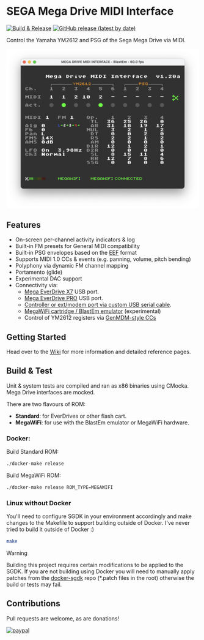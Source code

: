 # SEGA Mega Drive MIDI Interface
[![Build & Release](https://github.com/rhargreaves/mega-drive-midi-interface/actions/workflows/build.yml/badge.svg)](https://github.com/rhargreaves/mega-drive-midi-interface/actions/workflows/build.yml) [![GitHub release (latest by date)](https://img.shields.io/github/v/release/rhargreaves/mega-drive-midi-interface?style=plastic)](https://github.com/rhargreaves/mega-drive-midi-interface/releases)

Control the Yamaha YM2612 and PSG of the Sega Mega Drive via MIDI.

<p align="center">
    <img src="https://github.com/rhargreaves/mega-drive-midi-interface/raw/main/docs/blastem_chan.png" width="600" />
</p>

## Features

- On-screen per-channel activity indicators & log
- Built-in FM presets for General MIDI compatibility
- Built-in PSG envelopes based on the [EEF](https://github.com/rhargreaves/mega-drive-midi-interface/wiki/PSG-Envelopes) format
- Supports MIDI 1.0 CCs & events (e.g. panning, volume, pitch bending)
- Polyphony via dynamic FM channel mapping
- Portamento (glide)
- Experimental DAC support
- Connectivity via:
  - [Mega EverDrive X7](https://krikzz.com/store/home/33-mega-everdrive-x7.html) USB port.
  - [Mega EverDrive PRO](https://krikzz.com/store/home/59-mega-everdrive-pro.html) USB port.
  - [Controller or ext/modem port via custom USB serial cable](https://github.com/rhargreaves/mega-drive-serial-port#hardware).
  - [MegaWiFi cartridge / BlastEm emulator](https://github.com/rhargreaves/mega-drive-midi-interface/wiki/BlastEm-&-MegaWiFi-Guide) (experimental)
  - Control of YM2612 registers via [GenMDM-style CCs](https://catskullelectronics.com/pages/genmdm-manual)

## Getting Started

Head over to the [Wiki](https://github.com/rhargreaves/mega-drive-midi-interface/wiki/Getting-Started) for more information and detailed reference pages.

## Build & Test

Unit & system tests are compiled and ran as x86 binaries using CMocka. Mega Drive interfaces are mocked.

There are two flavours of ROM:

- **Standard**: for EverDrives or other flash cart.
- **MegaWiFi**: for use with the BlastEm emulator or MegaWiFi hardware.

### Docker:

Build Standard ROM:

```sh
./docker-make release
```

Build MegaWiFi ROM:

```sh
./docker-make release ROM_TYPE=MEGAWIFI
```

### Linux without Docker

You'll need to configure SGDK in your environment accordingly and make changes to the Makefile to support building outside of Docker. I've never tried to build it outside of Docker :)

```sh
make
```

> [!WARNING]
> Building this project requires certain modifications to be applied to the SGDK. If you are not building using Docker you will need to manually apply patches from the [docker-sgdk](https://github.com/rhargreaves/docker-sgdk) repo (*.patch files in the root) otherwise the build or tests may fail.

## Contributions

Pull requests are welcome, as are donations!

[![paypal](https://www.paypalobjects.com/en_US/i/btn/btn_donateCC_LG.gif)](https://www.paypal.com/cgi-bin/webscr?cmd=_s-xclick&hosted_button_id=4VY6LCUMYLD42&source=url)
